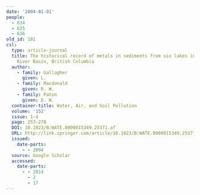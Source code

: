 ```yaml
---
date: '2004-01-01'
people:
  - 634
  - 635
  - 636
old_id: 181
csl:
  type: article-journal
  title: The historical record of metals in sediments from six lakes in the Fraser
    River Basin, British Columbia
  author:
    - family: Gallagher
      given: L.
    - family: Macdonald
      given: R. W.
    - family: Paton
      given: D. W.
  container-title: Water, Air, and Soil Pollution
  volume: '152'
  issue: 1-4
  page: 257–278
  DOI: 10.1023/B:WATE.0000015349.25371.af
  URL: http://link.springer.com/article/10.1023/B:WATE.0000015349.25371.af
  issued:
    date-parts:
      - - 2004
  source: Google Scholar
  accessed:
    date-parts:
      - - 2014
        - 2
        - 17
---
```

